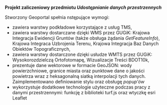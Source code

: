 <p><b>Projekt zaliczeniowy przedmiotu <i>Udostępnianie danych przestrzennych</i></b></p>
<p>Stworzony Geoportal spełnia nstępujące wymogi:
<ul>
<li>zawiera warstwy podkładowe korzystające z usług TMS,</li>
<li>zawiera warstwy dostarczane dzięki WMS przez GUGiK: Krajowa Integracja
Ewidencji Gruntów (także obsługa żądania <i>GetFeatureInfo</i>),
Krajowa Integraca Uzbrojenia Terenu,
Krajowa Integracja Baz Danych Obiektów Topograficznych,</li>
<li>zawiera warstwy dostarczone dzięki usłudze WMTS przez GUGiK: Wysokorozdzielczą Ortofotomapę,
Wizualizacje Treści BDOT10k,</li>
<li>prezentuje dane wektorowe w formacie GeoJSON: wody powierzchniowe, granice miasta
oraz punktowe dane o jakości powietrza wraz z heksagonalną siatką interpolacji tych danych.
Zaimplementowano definiowanie stylu oraz obsługę <i>popup'ów</i></li>
<li>wykorzystuje dodatkowe technologie użyteczne podczas pracy z danymi przestrzennymi:
funkcję z biblioteki turf.js oraz wtyczkę esri Leaflet</li>
</ul></p>
